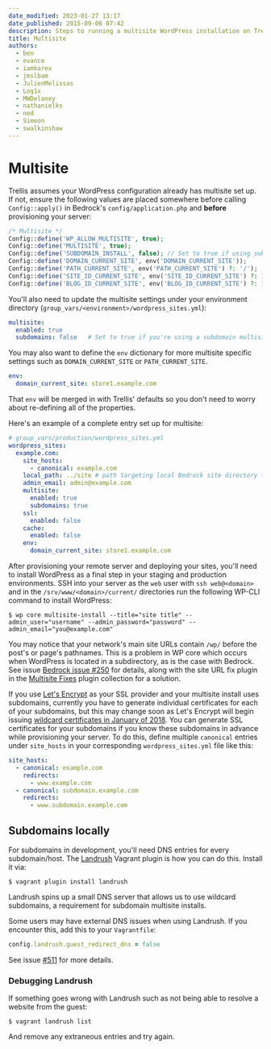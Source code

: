 ```yaml
---
date_modified: 2023-01-27 13:17
date_published: 2015-09-06 07:42
description: Steps to running a multisite WordPress installation on Trellis. Multisite must be setup in your Bedrock configuration prior to provisioning.
title: Multisite
authors:
  - ben
  - evance
  - iamkarex
  - jmslbam
  - JulienMelissas
  - Log1x
  - MWDelaney
  - nathanielks
  - ned
  - Simeon
  - swalkinshaw
---
```


# Multisite

Trellis assumes your WordPress configuration already has multisite set up. If not, ensure the following values are placed somewhere before calling `Config::apply()` in Bedrock's `config/application.php` and **before** provisioning your server:

```php
/* Multisite */
Config::define('WP_ALLOW_MULTISITE', true);
Config::define('MULTISITE', true);
Config::define('SUBDOMAIN_INSTALL', false); // Set to true if using subdomains
Config::define('DOMAIN_CURRENT_SITE', env('DOMAIN_CURRENT_SITE'));
Config::define('PATH_CURRENT_SITE', env('PATH_CURRENT_SITE') ?: '/');
Config::define('SITE_ID_CURRENT_SITE', env('SITE_ID_CURRENT_SITE') ?: 1);
Config::define('BLOG_ID_CURRENT_SITE', env('BLOG_ID_CURRENT_SITE') ?: 1);
```

You'll also need to update the multisite settings under your environment directory (`group_vars/<environment>/wordpress_sites.yml`):

```yaml
multisite:
  enabled: true
  subdomains: false   # Set to true if you're using a subdomain multisite install
```

You may also want to define the `env` dictionary for more multisite specific settings such as `DOMAIN_CURRENT_SITE` or `PATH_CURRENT_SITE`.

```yaml
env:
  domain_current_site: store1.example.com
```

That `env` will be merged in with Trellis' defaults so you don't need to worry about re-defining all of the properties.

Here's an example of a complete entry set up for multisite:

```yaml
# group_vars/production/wordpress_sites.yml
wordpress_sites:
  example.com:
    site_hosts:
      - canonical: example.com
    local_path: ../site # path targeting local Bedrock site directory (relative to Ansible root)
    admin_email: admin@example.com
    multisite:
      enabled: true
      subdomains: true
    ssl:
      enabled: false
    cache:
      enabled: false
    env:
      domain_current_site: store1.example.com
```

After provisioning your remote server and deploying your sites, you'll need to install WordPress as a final step in your staging and production environments. SSH into your server as the `web` user with `ssh web@<domain>` and in the `/srv/www/<domain>/current/` directories run the following WP-CLI command to install WordPress:

```shell
$ wp core multisite-install --title="site title" --admin_user="username" --admin_password="password" --admin_email="you@example.com"
```

You may notice that your network's main site URLs contain `/wp/` before the post's or page's pathnames. This is a problem in WP core which occurs when WordPress is located in a subdirectory, as is the case with Bedrock. See issue [Bedrock issue #250](https://github.com/roots/bedrock/issues/250) for details, along with the site URL fix plugin in the [Multisite Fixes](https://github.com/felixarntz/multisite-fixes) plugin collection for a solution.

If you use [Let's Encrypt](ssl.md#let-s-encrypt) as your SSL provider and your multisite install uses subdomains, currently you have to generate individual certificates for each of your subdomains, but this may change soon as Let's Encrypt will begin issuing [wildcard certificates in January of 2018](https://letsencrypt.org/2017/07/06/wildcard-certificates-coming-jan-2018.html). You can generate SSL certificates for your subdomains if you know these subdomains in advance while provisioning your server. To do this, define multiple `canonical` entries under `site_hosts` in your corresponding `wordpress_sites.yml` file like this:

```yaml
site_hosts:
  - canonical: example.com
    redirects:
      - www.example.com
  - canonical: subdomain.example.com
    redirects:
      - www.subdomain.example.com
```

## Subdomains locally

For subdomains in development, you'll need DNS entries for every subdomain/host. The [Landrush](https://github.com/phinze/landrush) Vagrant plugin is how you can do this. Install it via:

```shell
$ vagrant plugin install landrush
```

Landrush spins up a small DNS server that allows us to use wildcard subdomains, a requirement for subdomain multisite installs.

Some users may have external DNS issues when using Landrush. If you encounter this, add this to your `Vagrantfile`:

```ruby
config.landrush.guest_redirect_dns = false
```

See issue [#511](https://github.com/roots/trellis/issues/511) for more details.


### Debugging Landrush

If something goes wrong with Landrush such as not being able to resolve a
website from the guest:

```shell
$ vagrant landrush list
```

And remove any extraneous entries and try again.
